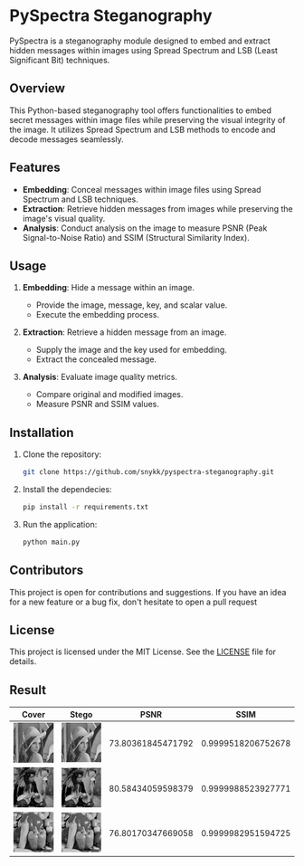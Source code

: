 # PySpectra Steganography

PySpectra is a steganography module designed to embed and extract hidden messages within images using Spread Spectrum and LSB (Least Significant Bit) techniques.

## Overview

This Python-based steganography tool offers functionalities to embed secret messages within image files while preserving the visual integrity of the image. It utilizes Spread Spectrum and LSB methods to encode and decode messages seamlessly.

## Features

- **Embedding**: Conceal messages within image files using Spread Spectrum and LSB techniques.
- **Extraction**: Retrieve hidden messages from images while preserving the image's visual quality.
- **Analysis**: Conduct analysis on the image to measure PSNR (Peak Signal-to-Noise Ratio) and SSIM (Structural Similarity Index).

## Usage

1. **Embedding**: Hide a message within an image.
   - Provide the image, message, key, and scalar value.
   - Execute the embedding process.

2. **Extraction**: Retrieve a hidden message from an image.
   - Supply the image and the key used for embedding.
   - Extract the concealed message.

3. **Analysis**: Evaluate image quality metrics.
   - Compare original and modified images.
   - Measure PSNR and SSIM values.

## Installation

1. Clone the repository:

   ```sh 
   git clone https://github.com/snykk/pyspectra-steganography.git
   ```
2. Install the dependecies:
    ```sh
    pip install -r requirements.txt
    ```
3. Run the application:
    ```sh
    python main.py
    ```

## Contributors
This project is open for contributions and suggestions. If you have an idea for a new feature or a bug fix, don't hesitate to open a pull request

## License
This project is licensed under the MIT License. See the [LICENSE](https://github.com/snykk/spread-spectrum-lsb-steganography/blob/master/LICENSE) file for details.

## Result

| Cover | Stego | PSNR | SSIM|
|---|---|---|---|
| ![lenna-cover](assets/lenna.bmp) | ![lenna-stego](outputs/stego2.bmp) | 73.80361845471792 | 0.9999518206752678|
| ![lenna-cover](assets/man.bmp) | ![lenna-stego](outputs/stego.bmp) | 80.58434059598379 | 0.9999988523927771 |
| ![lenna-cover](assets/pepper.bmp) | ![lenna-stego](outputs/stego3.bmp) | 76.80170347669058 | 0.9999982951594725 |
 